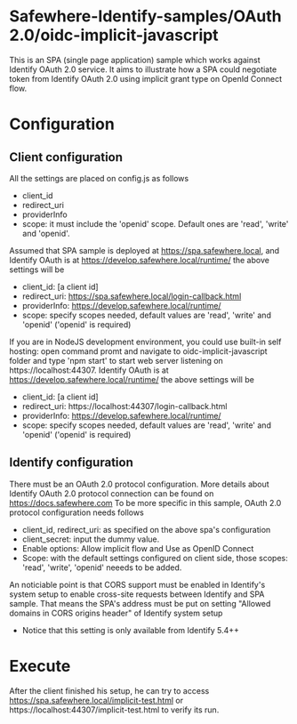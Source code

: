 # Safewhere-Identify-samples/OAuth 2.0/oidc-implicit-javascript
This is an SPA (single page application) sample which works against Identify OAuth 2.0 service. 
It aims to illustrate how a SPA could negotiate token from Identify OAuth 2.0 using implicit grant type on OpenId Connect flow.

# Configuration
## Client configuration
All the settings are placed on config.js as follows
- client_id
- redirect_uri
- providerInfo
- scope: it must include the 'openid' scope. Default ones are 'read', 'write' and 'openid'.

Assumed that SPA sample is deployed at https://spa.safewhere.local, and Identify OAuth is at https://develop.safewhere.local/runtime/ the above settings will be
- client_id: [a client id]
- redirect_uri: https://spa.safewhere.local/login-callback.html
- providerInfo: https://develop.safewhere.local/runtime/
- scope: specify scopes needed, default values are 'read', 'write' and 'openid' ('openid' is required)

If you are in NodeJS development environment, you could use built-in self hosting: open command promt and navigate to oidc-implicit-javascript folder and type 'npm start' to start web server listening on https://localhost:44307. Identify OAuth is at https://develop.safewhere.local/runtime/ the above settings will be
- client_id: [a client id]
- redirect_uri: https://localhost:44307/login-callback.html
- providerInfo: https://develop.safewhere.local/runtime/
- scope: specify scopes needed, default values are 'read', 'write' and 'openid' ('openid' is required)

## Identify configuration
There must be an OAuth 2.0 protocol configuration. More details about Identify OAuth 2.0 protocol connection can be found on https://docs.safewhere.com
To be more specific in this sample, OAuth 2.0 protocol configuration needs follows
- client_id, redirect_uri: as specified on the above spa's configuration
- client_secret: input the dummy value.
- Enable options: Allow implicit flow and Use as OpenID Connect
- Scope:  with the default settings configured on client side, those scopes: 'read', 'write', 'openid' neeeds to be added.

An noticiable point is that CORS support must be enabled in Identify's system setup to enable cross-site requests between Identify and SPA sample.
That means the SPA's address must be put on setting "Allowed domains in CORS origins header" of Identify system setup
* Notice that this setting is only available from Identify 5.4++ 

# Execute
After the client finished his setup, he can try to access https://spa.safewhere.local/implicit-test.html or https://localhost:44307/implicit-test.html to verify its run.

